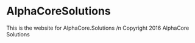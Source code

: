 # AlphaCoreSolutions
This is the website for AlphaCore.Solutions 
/n Copyright 2016 AlphaCore Solutions
